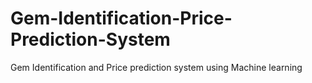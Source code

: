 # Gem-Identification-Price-Prediction-System
Gem Identification and Price prediction system using Machine learning
